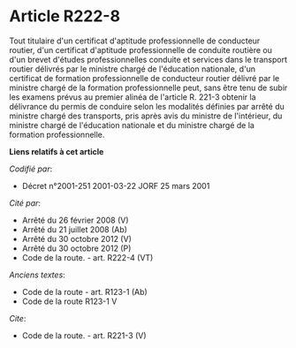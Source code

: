 # Article R222-8

Tout titulaire d'un certificat d'aptitude professionnelle de conducteur routier, d'un certificat d'aptitude professionnelle
de conduite routière ou d'un brevet d'études professionnelles conduite et services dans le transport routier délivrés par le
ministre chargé de l'éducation nationale, d'un certificat de formation professionnelle de conducteur routier délivré par le
ministre chargé de la formation professionnelle peut, sans être tenu de subir les examens prévus au premier alinéa de
l'article R. 221-3 obtenir la délivrance du permis de conduire selon les modalités définies par arrêté du ministre chargé des
transports, pris après avis du ministre de l'intérieur, du ministre chargé de l'éducation nationale et du ministre chargé de
la formation professionnelle.

**Liens relatifs à cet article**

_Codifié par_:

  - Décret n°2001-251 2001-03-22 JORF 25 mars 2001

_Cité par_:

  - Arrêté du 26 février 2008 (V)
  - Arrêté du 21 juillet 2008 (Ab)
  - Arrêté du 30 octobre 2012 (V)
  - Arrêté du 30 octobre 2012 (P)
  - Code de la route. - art. R222-4 (VT)

_Anciens textes_:

  - Code de la route - art. R123-1 (Ab)
  - Code de la route R123-1 V

_Cite_:

  - Code de la route. - art. R221-3 (V)

